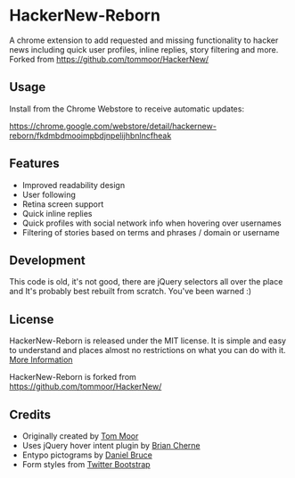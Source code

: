 # HackerNew-Reborn

A chrome extension to add requested and missing functionality to hacker news including quick user profiles, inline replies, story filtering and more. Forked from https://github.com/tommoor/HackerNew/


## Usage

Install from the Chrome Webstore to receive automatic updates:

https://chrome.google.com/webstore/detail/hackernew-reborn/fkdmbdmooimpbdjnpelijhbnlncfheak


## Features

* Improved readability design
* User following
* Retina screen support
* Quick inline replies
* Quick profiles with social network info when hovering over usernames
* Filtering of stories based on terms and phrases / domain or username


## Development

This code is old, it's not good, there are jQuery selectors all over the place and
It's probably best rebuilt from scratch. You've been warned :)


## License

HackerNew-Reborn is released under the MIT license. It is simple and easy to understand and places almost no restrictions on what you can do with it.
[More Information](http://en.wikipedia.org/wiki/MIT_License)

HackerNew-Reborn is forked from https://github.com/tommoor/HackerNew/


## Credits

* Originally created by [Tom Moor](https://github.com/tommoor/)
* Uses jQuery hover intent plugin by [Brian Cherne](http://cherne.net/brian/resources/jquery.hoverIntent.html)
* Entypo pictograms by [Daniel Bruce](http://www.entypo.com)
* Form styles from [Twitter Bootstrap](https://github.com/twitter/bootstrap)
